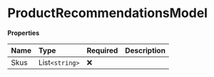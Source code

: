 # ProductRecommendationsModel

**Properties**

| Name | Type           | Required | Description |
| :--- | :------------- | :------- | :---------- |
| Skus | List`<string>` | ❌       |             |

<!-- This file was generated by liblab | https://liblab.com/ -->
